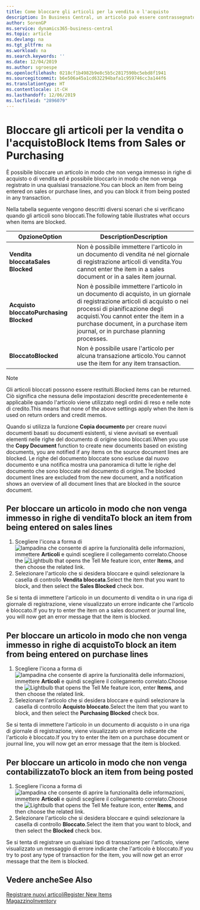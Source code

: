 ```yaml
---
title: Come bloccare gli articoli per la vendita o l'acquisto
description: In Business Central, un articolo può essere contrassegnato come bloccato per la vendita, per l'acquisto o per tutti gli scopi.
author: SorenGP
ms.service: dynamics365-business-central
ms.topic: article
ms.devlang: na
ms.tgt_pltfrm: na
ms.workload: na
ms.search.keywords: ''
ms.date: 12/04/2019
ms.author: sgroespe
ms.openlocfilehash: 0218cf1b4982b9e8c5b5c2817590bc5ebd8f1941
ms.sourcegitcommit: b6e506a45a1cd632294bafa1c959746cc3a144f6
ms.translationtype: HT
ms.contentlocale: it-CH
ms.lasthandoff: 12/06/2019
ms.locfileid: "2896079"
---
```

# <a name="block-items-from-sales-or-purchasing"></a><span data-ttu-id="bbdeb-103">Bloccare gli articoli per la vendita o l'acquisto</span><span class="sxs-lookup"><span data-stu-id="bbdeb-103">Block Items from Sales or Purchasing</span></span>
<span data-ttu-id="bbdeb-104">È possibile bloccare un articolo in modo che non venga immesso in righe di acquisto o di vendita ed è possibile bloccarlo in modo che non venga registrato in una qualsiasi transazione.</span><span class="sxs-lookup"><span data-stu-id="bbdeb-104">You can block an item from being entered on sales or purchase lines, and you can block it from being posted in any transaction.</span></span>  

<span data-ttu-id="bbdeb-105">Nella tabella seguente vengono descritti diversi scenari che si verificano quando gli articoli sono bloccati.</span><span class="sxs-lookup"><span data-stu-id="bbdeb-105">The following table illustrates what occurs when items are blocked.</span></span>  

|<span data-ttu-id="bbdeb-106">Opzione</span><span class="sxs-lookup"><span data-stu-id="bbdeb-106">Option</span></span>|<span data-ttu-id="bbdeb-107">Description</span><span class="sxs-lookup"><span data-stu-id="bbdeb-107">Description</span></span>|  
|--------------------|------------|  
|<span data-ttu-id="bbdeb-108">**Vendita bloccata**</span><span class="sxs-lookup"><span data-stu-id="bbdeb-108">**Sales Blocked**</span></span>|<span data-ttu-id="bbdeb-109">Non è possibile immettere l'articolo in un documento di vendita né nel giornale di registrazione articoli di vendita.</span><span class="sxs-lookup"><span data-stu-id="bbdeb-109">You cannot enter the item in a sales document or in a sales item journal.</span></span>|  
|<span data-ttu-id="bbdeb-110">**Acquisto bloccato**</span><span class="sxs-lookup"><span data-stu-id="bbdeb-110">**Purchasing Blocked**</span></span>|<span data-ttu-id="bbdeb-111">Non è possibile immettere l'articolo in un documento di acquisto, in un giornale di registrazione articoli di acquisto o nei processi di pianificazione degli acquisti.</span><span class="sxs-lookup"><span data-stu-id="bbdeb-111">You cannot enter the item in a purchase document, in a purchase item journal, or in purchase planning processes.</span></span>|  
|<span data-ttu-id="bbdeb-112">**Bloccato**</span><span class="sxs-lookup"><span data-stu-id="bbdeb-112">**Blocked**</span></span>|<span data-ttu-id="bbdeb-113">Non è possibile usare l'articolo per alcuna transazione articolo.</span><span class="sxs-lookup"><span data-stu-id="bbdeb-113">You cannot use the item for any item transaction.</span></span>|  

> [!NOTE]
> <span data-ttu-id="bbdeb-114">Gli articoli bloccati possono essere restituiti.</span><span class="sxs-lookup"><span data-stu-id="bbdeb-114">Blocked items can be returned.</span></span> <span data-ttu-id="bbdeb-115">Ciò significa che nessuna delle impostazioni descritte precedentemente è applicabile quando l'articolo viene utilizzato negli ordini di reso e nelle note di credito.</span><span class="sxs-lookup"><span data-stu-id="bbdeb-115">This means that none of the above settings apply when the item is used on return orders and credit memos.</span></span>

<span data-ttu-id="bbdeb-116">Quando si utilizza la funzione **Copia documento** per creare nuovi documenti basati su documenti esistenti, si viene avvisati se eventuali elementi nelle righe del documento di origine sono bloccati.</span><span class="sxs-lookup"><span data-stu-id="bbdeb-116">When you use the **Copy Document** function to create new documents based on existing documents, you are notified if any items on the source document lines are blocked.</span></span> <span data-ttu-id="bbdeb-117">Le righe del documento bloccate sono escluse dal nuovo documento e una notifica mostra una panoramica di tutte le righe del documento che sono bloccate nel documento di origine.</span><span class="sxs-lookup"><span data-stu-id="bbdeb-117">The blocked document lines are excluded from the new document, and a notification shows an overview of all document lines that are blocked in the source document.</span></span>

## <a name="to-block-an-item-from-being-entered-on-sales-lines"></a><span data-ttu-id="bbdeb-118">Per bloccare un articolo in modo che non venga immesso in righe di vendita</span><span class="sxs-lookup"><span data-stu-id="bbdeb-118">To block an item from being entered on sales lines</span></span>  

1.  <span data-ttu-id="bbdeb-119">Scegliere l'icona a forma di ![lampadina che consente di aprire la funzionalità delle informazioni](media/ui-search/search_small.png "Informazioni sull'operazione che si desidera eseguire"), immettere **Articoli** e quindi scegliere il collegamento correlato.</span><span class="sxs-lookup"><span data-stu-id="bbdeb-119">Choose the ![Lightbulb that opens the Tell Me feature](media/ui-search/search_small.png "Tell me what you want to do") icon, enter **Items**, and then choose the related link.</span></span>  
2.  <span data-ttu-id="bbdeb-120">Selezionare l'articolo che si desidera bloccare e quindi selezionare la casella di controllo **Vendita bloccata**.</span><span class="sxs-lookup"><span data-stu-id="bbdeb-120">Select the item that you want to block, and then select the **Sales Blocked** check box.</span></span>  

<span data-ttu-id="bbdeb-121">Se si tenta di immettere l'articolo in un documento di vendita o in una riga di giornale di registrazione, viene visualizzato un errore indicante che l'articolo è bloccato.</span><span class="sxs-lookup"><span data-stu-id="bbdeb-121">If you try to enter the item on a sales document or journal line, you will now get an error message that the item is blocked.</span></span>

## <a name="to-block-an-item-from-being-entered-on-purchase-lines"></a><span data-ttu-id="bbdeb-122">Per bloccare un articolo in modo che non venga immesso in righe di acquisto</span><span class="sxs-lookup"><span data-stu-id="bbdeb-122">To block an item from being entered on purchase lines</span></span>  

1.  <span data-ttu-id="bbdeb-123">Scegliere l'icona a forma di ![lampadina che consente di aprire la funzionalità delle informazioni](media/ui-search/search_small.png "Informazioni sull'operazione che si desidera eseguire"), immettere **Articoli** e quindi scegliere il collegamento correlato.</span><span class="sxs-lookup"><span data-stu-id="bbdeb-123">Choose the ![Lightbulb that opens the Tell Me feature](media/ui-search/search_small.png "Tell me what you want to do") icon, enter **Items**, and then choose the related link.</span></span>  
2.  <span data-ttu-id="bbdeb-124">Selezionare l'articolo che si desidera bloccare e quindi selezionare la casella di controllo **Acquisto bloccato**.</span><span class="sxs-lookup"><span data-stu-id="bbdeb-124">Select the item that you want to block, and then select the **Purchasing Blocked** check box.</span></span>  

<span data-ttu-id="bbdeb-125">Se si tenta di immettere l'articolo in un documento di acquisto o in una riga di giornale di registrazione, viene visualizzato un errore indicante che l'articolo è bloccato.</span><span class="sxs-lookup"><span data-stu-id="bbdeb-125">If you try to enter the item on a purchase document or journal line, you will now get an error message that the item is blocked.</span></span>

## <a name="to-block-an-item-from-being-posted"></a><span data-ttu-id="bbdeb-126">Per bloccare un articolo in modo che non venga contabilizzato</span><span class="sxs-lookup"><span data-stu-id="bbdeb-126">To block an item from being posted</span></span>
1. <span data-ttu-id="bbdeb-127">Scegliere l'icona a forma di ![lampadina che consente di aprire la funzionalità delle informazioni](media/ui-search/search_small.png "Informazioni sull'operazione che si desidera eseguire"), immettere **Articoli** e quindi scegliere il collegamento correlato.</span><span class="sxs-lookup"><span data-stu-id="bbdeb-127">Choose the ![Lightbulb that opens the Tell Me feature](media/ui-search/search_small.png "Tell me what you want to do") icon, enter **Items**, and then choose the related link.</span></span>
2. <span data-ttu-id="bbdeb-128">Selezionare l'articolo che si desidera bloccare e quindi selezionare la casella di controllo **Bloccato**.</span><span class="sxs-lookup"><span data-stu-id="bbdeb-128">Select the item that you want to block, and then select the **Blocked** check box.</span></span>

<span data-ttu-id="bbdeb-129">Se si tenta di registrare un qualsiasi tipo di transazione per l'articolo, viene visualizzato un messaggio di errore indicante che l'articolo è bloccato.</span><span class="sxs-lookup"><span data-stu-id="bbdeb-129">If you try to post any type of transaction for the item, you will now get an error message that the item is blocked.</span></span>

## <a name="see-also"></a><span data-ttu-id="bbdeb-130">Vedere anche</span><span class="sxs-lookup"><span data-stu-id="bbdeb-130">See Also</span></span>  
[<span data-ttu-id="bbdeb-131">Registrare nuovi articoli</span><span class="sxs-lookup"><span data-stu-id="bbdeb-131">Register New Items</span></span>](inventory-how-register-new-items.md)  
[<span data-ttu-id="bbdeb-132">Magazzino</span><span class="sxs-lookup"><span data-stu-id="bbdeb-132">Inventory</span></span>](inventory-manage-inventory.md)  
